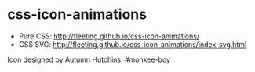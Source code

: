 css-icon-animations
===================

* Pure CSS: http://fleeting.github.io/css-icon-animations/
* CSS SVG: http://fleeting.github.io/css-icon-animations/index-svg.html

Icon designed by Autumn Hutchins. #monkee-boy

